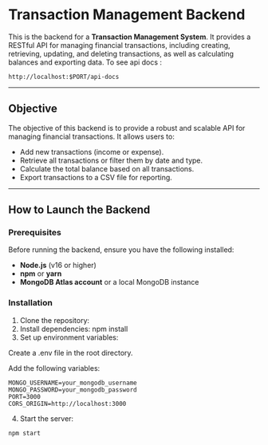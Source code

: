 # Transaction Management Backend

This is the backend for a **Transaction Management System**. It provides a RESTful API for managing financial transactions, including creating, retrieving, updating, and deleting transactions, as well as calculating balances and exporting data.
To see api docs : 
```
http://localhost:$PORT/api-docs
```

---

## Objective

The objective of this backend is to provide a robust and scalable API for managing financial transactions. It allows users to:

- Add new transactions (income or expense).
- Retrieve all transactions or filter them by date and type.
- Calculate the total balance based on all transactions.
- Export transactions to a CSV file for reporting.

---

## How to Launch the Backend

### Prerequisites

Before running the backend, ensure you have the following installed:

- **Node.js** (v16 or higher)
- **npm** or **yarn**
- **MongoDB Atlas account** or a local MongoDB instance

### Installation

1. Clone the repository:
2. Install dependencies: npm install
3. Set up environment variables:

Create a .env file in the root directory.

Add the following variables:
```
MONGO_USERNAME=your_mongodb_username
MONGO_PASSWORD=your_mongodb_password
PORT=3000
CORS_ORIGIN=http://localhost:3000
```
4. Start the server:
```
npm start
```
